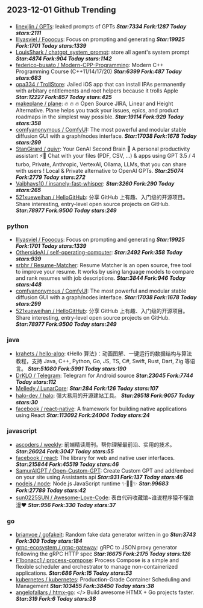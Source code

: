 ## 2023-12-01 Github Trending

### 
* [linexjlin / GPTs](https://github.com/linexjlin/GPTs): leaked prompts of GPTs ***Star:7334 Fork:1287 Today stars:2111***
* [lllyasviel / Fooocus](https://github.com/lllyasviel/Fooocus): Focus on prompting and generating ***Star:19925 Fork:1701 Today stars:1339***
* [LouisShark / chatgpt_system_prompt](https://github.com/LouisShark/chatgpt_system_prompt): store all agent's system prompt ***Star:4874 Fork:904 Today stars:1142***
* [federico-busato / Modern-CPP-Programming](https://github.com/federico-busato/Modern-CPP-Programming): Modern C++ Programming Course (C++11/14/17/20) ***Star:6399 Fork:487 Today stars:683***
* [opa334 / TrollStore](https://github.com/opa334/TrollStore): Jailed iOS app that can install IPAs permanently with arbitary entitlements and root helpers because it trolls Apple ***Star:12227 Fork:857 Today stars:425***
* [makeplane / plane](https://github.com/makeplane/plane): 🔥 🔥 🔥 Open Source JIRA, Linear and Height Alternative. Plane helps you track your issues, epics, and product roadmaps in the simplest way possible. ***Star:19114 Fork:929 Today stars:358***
* [comfyanonymous / ComfyUI](https://github.com/comfyanonymous/ComfyUI): The most powerful and modular stable diffusion GUI with a graph/nodes interface. ***Star:17038 Fork:1678 Today stars:299***
* [StanGirard / quivr](https://github.com/StanGirard/quivr): Your GenAI Second Brain 🧠 A personal productivity assistant ⚡️🤖 Chat with your files (PDF, CSV, ...) & apps using GPT 3.5 / 4 turbo, Private, Anthropic, VertexAI, Ollama, LLMs, that you can share with users ! Local & Private alternative to OpenAI GPTs. ***Star:25074 Fork:2779 Today stars:272***
* [Vaibhavs10 / insanely-fast-whisper](https://github.com/Vaibhavs10/insanely-fast-whisper):  ***Star:3260 Fork:290 Today stars:265***
* [521xueweihan / HelloGitHub](https://github.com/521xueweihan/HelloGitHub): 分享 GitHub 上有趣、入门级的开源项目。Share interesting, entry-level open source projects on GitHub. ***Star:78977 Fork:9500 Today stars:249***

### python
* [lllyasviel / Fooocus](https://github.com/lllyasviel/Fooocus): Focus on prompting and generating ***Star:19925 Fork:1701 Today stars:1339***
* [OthersideAI / self-operating-computer](https://github.com/OthersideAI/self-operating-computer):  ***Star:2492 Fork:358 Today stars:939***
* [srbhr / Resume-Matcher](https://github.com/srbhr/Resume-Matcher): Resume Matcher is an open source, free tool to improve your resume. It works by using language models to compare and rank resumes with job descriptions. ***Star:3844 Fork:946 Today stars:448***
* [comfyanonymous / ComfyUI](https://github.com/comfyanonymous/ComfyUI): The most powerful and modular stable diffusion GUI with a graph/nodes interface. ***Star:17038 Fork:1678 Today stars:299***
* [521xueweihan / HelloGitHub](https://github.com/521xueweihan/HelloGitHub): 分享 GitHub 上有趣、入门级的开源项目。Share interesting, entry-level open source projects on GitHub. ***Star:78977 Fork:9500 Today stars:249***

### java
* [krahets / hello-algo](https://github.com/krahets/hello-algo): 《Hello 算法》：动画图解、一键运行的数据结构与算法教程，支持 Java, C++, Python, Go, JS, TS, C#, Swift, Rust, Dart, Zig 等语言。 ***Star:51080 Fork:5991 Today stars:190***
* [DrKLO / Telegram](https://github.com/DrKLO/Telegram): Telegram for Android source ***Star:23045 Fork:7744 Today stars:112***
* [Melledy / LunarCore](https://github.com/Melledy/LunarCore):  ***Star:284 Fork:126 Today stars:107***
* [halo-dev / halo](https://github.com/halo-dev/halo): 强大易用的开源建站工具。 ***Star:29518 Fork:9057 Today stars:30***
* [facebook / react-native](https://github.com/facebook/react-native): A framework for building native applications using React ***Star:113092 Fork:24004 Today stars:24***

### javascript
* [ascoders / weekly](https://github.com/ascoders/weekly): 前端精读周刊。帮你理解最前沿、实用的技术。 ***Star:26024 Fork:3047 Today stars:55***
* [facebook / react](https://github.com/facebook/react): The library for web and native user interfaces. ***Star:215844 Fork:45519 Today stars:46***
* [SamurAIGPT / Open-Custom-GPT](https://github.com/SamurAIGPT/Open-Custom-GPT): Create Custom GPT and add/embed on your site using Assistants api ***Star:931 Fork:137 Today stars:46***
* [nodejs / node](https://github.com/nodejs/node): Node.js JavaScript runtime ✨🐢🚀✨ ***Star:99683 Fork:27789 Today stars:42***
* [sun0225SUN / Awesome-Love-Code](https://github.com/sun0225SUN/Awesome-Love-Code): 表白代码收藏馆~谁说程序猿不懂浪漫❤️ ***Star:956 Fork:330 Today stars:37***

### go
* [brianvoe / gofakeit](https://github.com/brianvoe/gofakeit): Random fake data generator written in go ***Star:3743 Fork:309 Today stars:184***
* [grpc-ecosystem / grpc-gateway](https://github.com/grpc-ecosystem/grpc-gateway): gRPC to JSON proxy generator following the gRPC HTTP spec ***Star:16675 Fork:2175 Today stars:126***
* [F1bonacc1 / process-compose](https://github.com/F1bonacc1/process-compose): Process Compose is a simple and flexible scheduler and orchestrator to manage non-containerized applications. ***Star:686 Fork:15 Today stars:53***
* [kubernetes / kubernetes](https://github.com/kubernetes/kubernetes): Production-Grade Container Scheduling and Management ***Star:103455 Fork:38450 Today stars:38***
* [angelofallars / htmx-go](https://github.com/angelofallars/htmx-go): </> Build awesome HTMX + Go projects faster. ***Star:319 Fork:6 Today stars:38***
